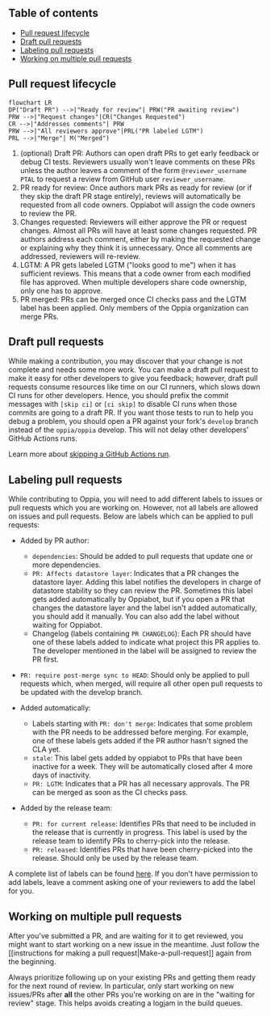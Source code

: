 ## Table of contents

* [Pull request lifecycle](#pull-request-lifecycle)
* [Draft pull requests](#draft-pull-requests)
* [Labeling pull requests](#labeling-pull-requests)
* [Working on multiple pull requests](#working-on-multiple-pull-requests)

## Pull request lifecycle
```mermaid
flowchart LR
DP("Draft PR") -->|"Ready for review"| PRW("PR awaiting review")
PRW -->|"Request changes"|CR("Changes Requested")
CR -->|"Addresses comments"| PRW
PRW -->|"All reviewers approve"|PRL("PR labeled LGTM")
PRL -->|"Merge"| M("Merged")
```


1. (optional) Draft PR: Authors can open draft PRs to get early feedback or debug CI tests. Reviewers usually won't leave comments on these PRs unless the author leaves a comment of the form `@reviewer_username PTAL` to request a review from GitHub user `reviewer_username`.
2. PR ready for review: Once authors mark PRs as ready for review (or if they skip the draft PR stage entirely), reviews will automatically be requested from all code owners. Oppiabot will assign the code owners to review the PR.
3. Changes requested: Reviewers will either approve the PR or request changes. Almost all PRs will have at least some changes requested. PR authors address each comment, either by making the requested change or explaining why they think it is unnecessary. Once all comments are addressed, reviewers will re-review.
4. LGTM: A PR gets labeled LGTM ("looks good to me") when it has sufficient reviews. This means that a code owner from each modified file has approved. When multiple developers share code ownership, only one has to approve.
5. PR merged: PRs can be merged once CI checks pass and the LGTM label has been applied. Only members of the Oppia organization can merge PRs.

## Draft pull requests

While making a contribution, you may discover that your change is not complete and needs some more work. You can make a draft pull request to make it easy for other developers to give you feedback; however, draft pull requests consume resources like time on our CI runners, which slows down CI runs for other developers. Hence, you should prefix the commit messages with `[skip ci]` or `[ci skip]` to disable CI runs when those commits are going to a draft PR. If you want those tests to run to help you debug a problem, you should open a PR against your fork's `develop` branch instead of the `oppia/oppia` develop. This will not delay other developers' GitHub Actions runs.

Learn more about [skipping a GitHub Actions run](https://github.blog/changelog/2021-02-08-github-actions-skip-pull-request-and-push-workflows-with-skip-ci/).

## Labeling pull requests

While contributing to Oppia, you will need to add different labels to issues or pull requests which you are working on. However, not all labels are allowed on issues and pull requests. Below are labels which can be applied to pull requests:

* Added by PR author:

  * `dependencies`: Should be added to pull requests that update one or more dependencies.
  * `PR: Affects datastore layer`: Indicates that a PR changes the datastore layer. Adding this label notifies the developers in charge of datastore stability so they can review the PR. Sometimes this label gets added automatically by Oppiabot, but if you open a PR that changes the datastore layer and the label isn't added automatically, you should add it manually. You can also add the label without waiting for Oppiabot.
  * Changelog (labels containing `PR CHANGELOG`): Each PR should have one of these labels added to indicate what project this PR applies to. The developer mentioned in the label will be assigned to review the PR first.
* `PR: require post-merge sync to HEAD`: Should only be applied to pull requests which, when merged, will require all other open pull requests to be updated with the develop branch.

* Added automatically:

  * Labels starting with `PR: don't merge`: Indicates that some problem with the PR needs to be addressed before merging. For example, one of these labels gets added if the PR author hasn't signed the CLA yet.
  * `stale`: This label gets added by oppiabot to PRs that have been inactive for a week. They will be automatically closed after 4 more days of inactivity.
  * `PR: LGTM`: Indicates that a PR has all necessary approvals. The PR can be merged as soon as the CI checks pass.

* Added by the release team:

  * `PR: for current release`: Identifies PRs that need to be included in the release that is currently in progress. This label is used by the release team to identify PRs to cherry-pick into the release.
  * `PR: released`: Identifies PRs that have been cherry-picked into the release. Should only be used by the release team.

A complete list of labels can be found [here](https://github.com/oppia/oppia/labels). If you don't have permission to add labels, leave a comment asking one of your reviewers to add the label for you.

## Working on multiple pull requests

After you've submitted a PR, and are waiting for it to get reviewed, you might want to start working on a new issue in the meantime. Just follow the [[instructions for making a pull request|Make-a-pull-request]] again from the beginning.

Always prioritize following up on your existing PRs and getting them ready for the next round of review. In particular, only start working on new issues/PRs after **all** the other PRs you're working on are in the "waiting for review" stage. This helps avoids creating a logjam in the build queues.
